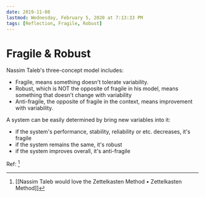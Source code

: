 ```yaml
---
date: 2019-11-08
lastmod: Wednesday, February 5, 2020 at 7:13:33 PM
tags: [Reflection, Fragile, Robust]
---
```

# Fragile & Robust

Nassim Taleb's three-concept model includes:

* Fragile, means something doesn't tolerate variability.
* Robust, which is NOT the opposite of fragile in his model, means something that doesn't change with variability
* Anti-fragile, the opposite of fragile in the context, means improvement with variability.

A system can be easily determined by bring new variables into it:

* if the system's performance, stability, reliability or etc. decreases, it's fragile
* if the system remains the same, it's robust
* if the system improves overall, it's anti-fragile


Ref: [^8CA592F2F253]



[^8CA592F2F253]: [[Nassim Taleb would love the Zettelkasten Method • Zettelkasten Method]]